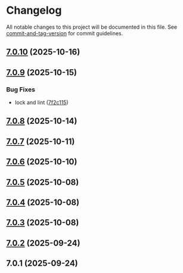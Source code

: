 # Changelog

All notable changes to this project will be documented in this file. See [commit-and-tag-version](https://github.com/absolute-version/commit-and-tag-version) for commit guidelines.

## [7.0.10](https://github.com/Cap-go/capacitor-health/compare/7.0.9...7.0.10) (2025-10-16)

## [7.0.9](https://github.com/Cap-go/capacitor-health/compare/7.0.8...7.0.9) (2025-10-15)


### Bug Fixes

* lock and lint ([7f2c115](https://github.com/Cap-go/capacitor-health/commit/7f2c11581d2773d6f626445351c88c361ddd08df))

## [7.0.8](https://github.com/Cap-go/capacitor-health/compare/7.0.7...7.0.8) (2025-10-14)

## [7.0.7](https://github.com/Cap-go/capacitor-health/compare/7.0.6...7.0.7) (2025-10-11)

## [7.0.6](https://github.com/Cap-go/capacitor-health/compare/7.0.5...7.0.6) (2025-10-10)

## [7.0.5](https://github.com/Cap-go/capacitor-health/compare/7.0.4...7.0.5) (2025-10-08)

## [7.0.4](https://github.com/Cap-go/capacitor-health/compare/7.0.3...7.0.4) (2025-10-08)

## [7.0.3](https://github.com/Cap-go/capacitor-health/compare/7.0.2...7.0.3) (2025-10-08)

## [7.0.2](https://github.com/Cap-go/capacitor-health/compare/7.0.1...7.0.2) (2025-09-24)

## 7.0.1 (2025-09-24)
